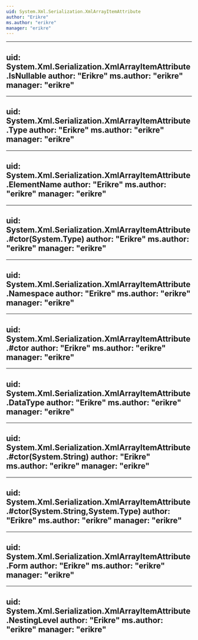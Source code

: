 ```yaml
---
uid: System.Xml.Serialization.XmlArrayItemAttribute
author: "Erikre"
ms.author: "erikre"
manager: "erikre"
---
```


---
uid: System.Xml.Serialization.XmlArrayItemAttribute.IsNullable
author: "Erikre"
ms.author: "erikre"
manager: "erikre"
---

---
uid: System.Xml.Serialization.XmlArrayItemAttribute.Type
author: "Erikre"
ms.author: "erikre"
manager: "erikre"
---

---
uid: System.Xml.Serialization.XmlArrayItemAttribute.ElementName
author: "Erikre"
ms.author: "erikre"
manager: "erikre"
---

---
uid: System.Xml.Serialization.XmlArrayItemAttribute.#ctor(System.Type)
author: "Erikre"
ms.author: "erikre"
manager: "erikre"
---

---
uid: System.Xml.Serialization.XmlArrayItemAttribute.Namespace
author: "Erikre"
ms.author: "erikre"
manager: "erikre"
---

---
uid: System.Xml.Serialization.XmlArrayItemAttribute.#ctor
author: "Erikre"
ms.author: "erikre"
manager: "erikre"
---

---
uid: System.Xml.Serialization.XmlArrayItemAttribute.DataType
author: "Erikre"
ms.author: "erikre"
manager: "erikre"
---

---
uid: System.Xml.Serialization.XmlArrayItemAttribute.#ctor(System.String)
author: "Erikre"
ms.author: "erikre"
manager: "erikre"
---

---
uid: System.Xml.Serialization.XmlArrayItemAttribute.#ctor(System.String,System.Type)
author: "Erikre"
ms.author: "erikre"
manager: "erikre"
---

---
uid: System.Xml.Serialization.XmlArrayItemAttribute.Form
author: "Erikre"
ms.author: "erikre"
manager: "erikre"
---

---
uid: System.Xml.Serialization.XmlArrayItemAttribute.NestingLevel
author: "Erikre"
ms.author: "erikre"
manager: "erikre"
---
